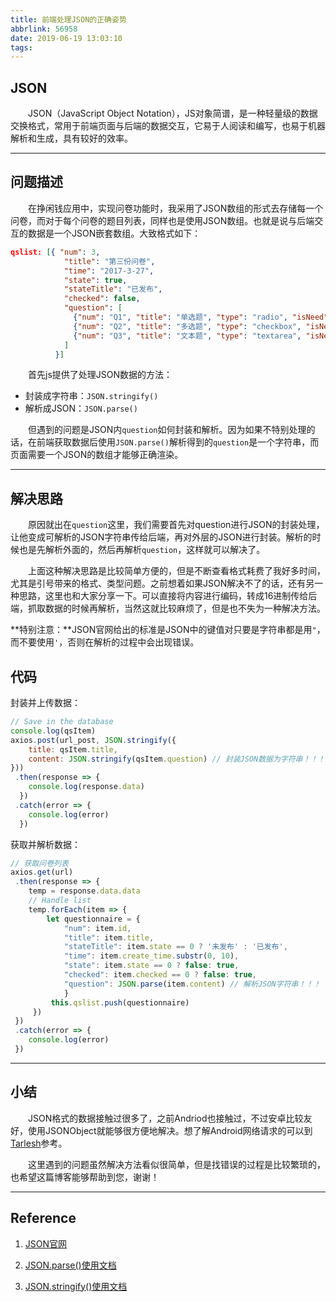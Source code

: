 ```yaml
---
title: 前端处理JSON的正确姿势
abbrlink: 56958
date: 2019-06-19 13:03:10
tags:
---
```


## JSON

&emsp;&emsp;JSON（JavaScript Object Notation），JS对象简谱，是一种轻量级的数据交换格式，常用于前端页面与后端的数据交互，它易于人阅读和编写，也易于机器解析和生成，具有较好的效率。

<!-- more -->

---

## 问题描述

&emsp;&emsp;在挣闲钱应用中，实现问卷功能时，我采用了JSON数组的形式去存储每一个问卷，而对于每个问卷的题目列表，同样也是使用JSON数组。也就是说与后端交互的数据是一个JSON嵌套数组。大致格式如下：

```json
qslist: [{ "num": 3,
            "title": "第三份问卷",
            "time": "2017-3-27",
            "state": true,
            "stateTitle": "已发布",
            "checked": false,
            "question": [
              {"num": "Q1", "title": "单选题", "type": "radio", "isNeed": true, "options": ["选项一", "选项二"]},
              {"num": "Q2", "title": "多选题", "type": "checkbox", "isNeed": true, "options": ["选项一", "选项二", "选项三", "选项四"]},
              {"num": "Q3", "title": "文本题", "type": "textarea", "isNeed": true}
            ]
          }]
```

&emsp;&emsp;首先js提供了处理JSON数据的方法：

+ 封装成字符串：`JSON.stringify()`
+ 解析成JSON：`JSON.parse()`

&emsp;&emsp;但遇到的问题是JSON内`question`如何封装和解析。因为如果不特别处理的话，在前端获取数据后使用`JSON.parse()`解析得到的`question`是一个字符串，而页面需要一个JSON的数组才能够正确渲染。

---

## 解决思路

&emsp;&emsp;原因就出在`question`这里，我们需要首先对question进行JSON的封装处理，让他变成可解析的JSON字符串传给后端，再对外层的JSON进行封装。解析的时候也是先解析外面的，然后再解析`question`，这样就可以解决了。

&emsp;&emsp;上面这种解决思路是比较简单方便的，但是不断查看格式耗费了我好多时间，尤其是引号带来的格式、类型问题。之前想着如果JSON解决不了的话，还有另一种思路，这里也和大家分享一下。可以直接将内容进行编码，转成16进制传给后端，抓取数据的时候再解析，当然这就比较麻烦了，但是也不失为一种解决方法。

**特别注意：**JSON官网给出的标准是JSON中的键值对只要是字符串都是用`"`，而不要使用`'`，否则在解析的过程中会出现错误。

## 代码

封装并上传数据：

```js
// Save in the database
console.log(qsItem)
axios.post(url_post, JSON.stringify({
    title: qsItem.title,
    content: JSON.stringify(qsItem.question) // 封装JSON数据为字符串！！！
}))
 .then(response => {
    console.log(response.data)
  })
 .catch(error => {
    console.log(error)
  })
```

获取并解析数据：

```js
// 获取问卷列表
axios.get(url)
 .then(response => {
    temp = response.data.data
    // Handle list
    temp.forEach(item => {
        let questionnaire = {
            "num": item.id,
            "title": item.title,
            "stateTitle": item.state == 0 ? '未发布' : '已发布',
            "time": item.create_time.substr(0, 10),
            "state": item.state == 0 ? false: true,
            "checked": item.checked == 0 ? false: true,
            "question": JSON.parse(item.content) // 解析JSON字符串！！！
            }
         this.qslist.push(questionnaire)
     })
 })
 .catch(error => {
    console.log(error)
 })
```

---

## 小结

&emsp;&emsp;JSON格式的数据接触过很多了，之前Andriod也接触过，不过安卓比较友好，使用JSONObject就能够很方便地解决。想了解Android网络请求的可以到[Tarlesh](https://github.com/leungyukshing/AndroidFinalProject)参考。

&emsp;&emsp;这里遇到的问题虽然解决方法看似很简单，但是找错误的过程是比较繁琐的，也希望这篇博客能够帮助到您，谢谢！

---

## Reference

1. [JSON官网](http://json.com/)

2. [JSON.parse()使用文档](https://developer.mozilla.org/zh-CN/docs/Web/JavaScript/Reference/Global_Objects/JSON/parse)
3. [JSON.stringify()使用文档](https://developer.mozilla.org/zh-CN/docs/Web/JavaScript/Reference/Global_Objects/JSON/stringify)